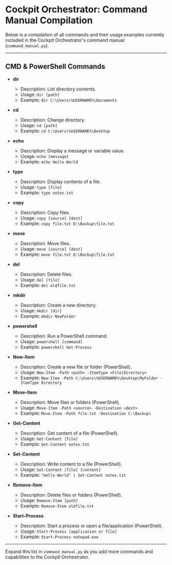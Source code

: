 # Cockpit Orchestrator: Command Manual Compilation

Below is a compilation of all commands and their usage examples currently included in the Cockpit Orchestrator's command manual (`command_manual.py`).

---

## CMD & PowerShell Commands

- **dir**
  - Description: List directory contents.
  - Usage: `dir [path]`
  - Example: `dir C:\Users\%USERNAME%\Documents`

- **cd**
  - Description: Change directory.
  - Usage: `cd [path]`
  - Example: `cd C:\Users\%USERNAME%\Desktop`

- **echo**
  - Description: Display a message or variable value.
  - Usage: `echo [message]`
  - Example: `echo Hello World`

- **type**
  - Description: Display contents of a file.
  - Usage: `type [file]`
  - Example: `type notes.txt`

- **copy**
  - Description: Copy files.
  - Usage: `copy [source] [dest]`
  - Example: `copy file.txt D:\Backup\file.txt`

- **move**
  - Description: Move files.
  - Usage: `move [source] [dest]`
  - Example: `move file.txt D:\Backup\file.txt`

- **del**
  - Description: Delete files.
  - Usage: `del [file]`
  - Example: `del oldfile.txt`

- **mkdir**
  - Description: Create a new directory.
  - Usage: `mkdir [dir]`
  - Example: `mkdir NewFolder`

- **powershell**
  - Description: Run a PowerShell command.
  - Usage: `powershell [command]`
  - Example: `powershell Get-Process`

- **New-Item**
  - Description: Create a new file or folder (PowerShell).
  - Usage: `New-Item -Path <path> -ItemType <File|Directory>`
  - Example: `New-Item -Path C:\Users\%USERNAME%\Desktop\MyFolder -ItemType Directory`

- **Move-Item**
  - Description: Move files or folders (PowerShell).
  - Usage: `Move-Item -Path <source> -Destination <dest>`
  - Example: `Move-Item -Path file.txt -Destination C:\Backup\`

- **Get-Content**
  - Description: Get content of a file (PowerShell).
  - Usage: `Get-Content [file]`
  - Example: `Get-Content notes.txt`

- **Set-Content**
  - Description: Write content to a file (PowerShell).
  - Usage: `Set-Content [file] [content]`
  - Example: `"Hello World" | Set-Content notes.txt`

- **Remove-Item**
  - Description: Delete files or folders (PowerShell).
  - Usage: `Remove-Item [path]`
  - Example: `Remove-Item oldfile.txt`

- **Start-Process**
  - Description: Start a process or open a file/application (PowerShell).
  - Usage: `Start-Process [application or file]`
  - Example: `Start-Process notepad.exe`

---

Expand this list in `command_manual.py` as you add more commands and capabilities to the Cockpit Orchestrator.
